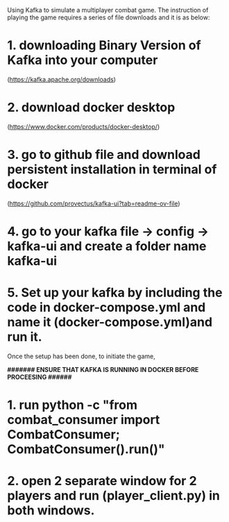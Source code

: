 Using Kafka to simulate a multiplayer combat game. 
The instruction of playing the game requires a series of file downloads and it is as below: 

# 1. downloading Binary Version of Kafka into your computer 
(https://kafka.apache.org/downloads)
# 2. download docker desktop 
(https://www.docker.com/products/docker-desktop/)
# 3. go to github file and download persistent installation in terminal of docker 
(https://github.com/provectus/kafka-ui?tab=readme-ov-file) 
# 4. go to your kafka file -> config -> kafka-ui and create a folder name kafka-ui
# 5. Set up your kafka by including the code in docker-compose.yml and name it (docker-compose.yml)and run it.

Once the setup has been done, to initiate the game, 


**####### ENSURE THAT KAFKA IS RUNNING IN DOCKER BEFORE PROCEESING ######**
# 1. run python -c "from combat_consumer import CombatConsumer; CombatConsumer().run()"  
# 2. open 2 separate window for 2 players and run (player_client.py) in both windows. 
